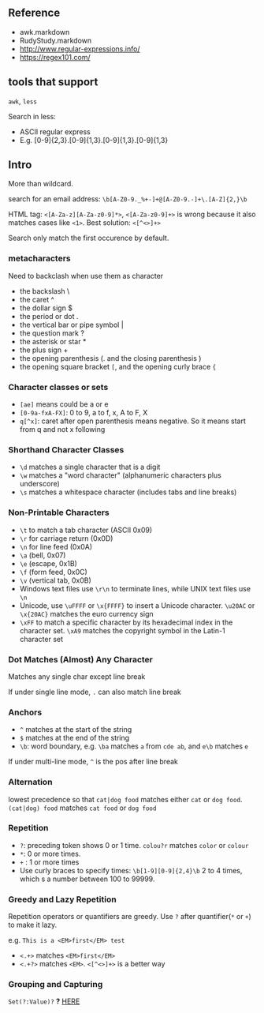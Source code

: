 ## Reference
- awk.markdown
- RudyStudy.markdown
- http://www.regular-expressions.info/
- https://regex101.com/

## tools that support
`awk`, `less`

Search in less: 
- ASCII regular express
- E.g. [0-9]{2,3}\.[0-9]{1,3}\.[0-9]{1,3}\.[0-9]{1,3}

## Intro
More than wildcard.

search for an email address: `\b[A-Z0-9._%+-]+@[A-Z0-9.-]+\.[A-Z]{2,}\b`

HTML tag: `<[A-Za-z][A-Za-z0-9]*>`, `<[A-Za-z0-9]+>` is wrong because it also matches cases like `<1>`. Best solution: `<[^<>]+>`

Search only match the first occurence by default.

### metacharacters
Need to backclash when use them as character
- the backslash \
- the caret ^
- the dollar sign $
- the period or dot .
- the vertical bar or pipe symbol |
- the question mark ?
- the asterisk or star *
- the plus sign +
- the opening parenthesis (. and the closing parenthesis )
- the opening square bracket `[`, and the opening curly brace `{`

### Character classes or sets
- `[ae]` means could be a or e
- `[0-9a-fxA-FX]`: 0 to 9, a to f, x, A to F, X
- `q[^x]`: caret after open parenthesis means negative. So it means start from q and not x following

### Shorthand Character Classes
- `\d` matches a single character that is a digit
- `\w` matches a "word character" (alphanumeric characters plus underscore)
- `\s` matches a whitespace character (includes tabs and line breaks)

### Non-Printable Characters
- `\t` to match a tab character (ASCII 0x09)
- `\r` for carriage return (0x0D)
- `\n` for line feed (0x0A)
- `\a` (bell, 0x07)
- `\e` (escape, 0x1B)
- `\f` (form feed, 0x0C)
- `\v` (vertical tab, 0x0B)
- Windows text files use `\r\n` to terminate lines, while UNIX text files use `\n`
- Unicode, use `\uFFFF` or `\x{FFFF}` to insert a Unicode character. `\u20AC` or `\x{20AC}` matches the euro currency sign
- `\xFF` to match a specific character by its hexadecimal index in the character set. `\xA9` matches the copyright symbol in the Latin-1 character set

### Dot Matches (Almost) Any Character
Matches any single char except line break

If under single line mode, `.` can also match line break

### Anchors
- `^` matches at the start of the string
- `$` matches at the end of the string
- `\b`: word boundary, e.g. `\ba` matches `a` from `cde ab`, and `e\b` matches `e`

If under multi-line mode, `^` is the pos after line break

### Alternation
lowest precedence so that `cat|dog food` matches either `cat` or `dog food`. `(cat|dog) food` matches `cat food` or `dog food`

### Repetition
- `?`: preceding token shows 0 or 1 time. `colou?r` matches `color` or `colour`
- `*`: 0 or more times. 
- `+` : 1 or more times
- Use curly braces to specify times: `\b[1-9][0-9]{2,4}\b` 2 to 4 times, which s a number between 100 to 99999.

### Greedy and Lazy Repetition
Repetition operators or quantifiers are greedy. Use `?` after quantifier(`*` or `+`) to make it lazy.

e.g. `This is a <EM>first</EM> test`
- `<.+>` matches `<EM>first</EM>`
- `<.+?>` matches `<EM>`. `<[^<>]+>` is a better way

### Grouping and Capturing
`Set(?:Value)?` <b>?</b>
[HERE](http://www.regular-expressions.info/quickstart.html)



